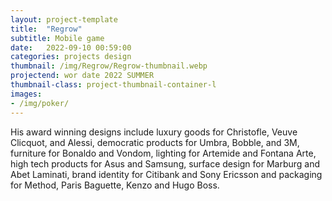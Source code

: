 ```yaml
---
layout: project-template
title:  "Regrow"
subtitle: Mobile game
date:   2022-09-10 00:59:00
categories: projects design
thumbnail: /img/Regrow/Regrow-thumbnail.webp
projectend: wor date 2022 SUMMER
thumbnail-class: project-thumbnail-container-l
images:
- /img/poker/
---
```


His award winning designs include luxury goods for Christofle, Veuve Clicquot, and Alessi, democratic products for Umbra, Bobble, and 3M, furniture for Bonaldo and Vondom, lighting for Artemide and Fontana Arte, high tech products for Asus and Samsung, surface design for Marburg and Abet Laminati, brand identity for Citibank and Sony Ericsson and packaging for Method, Paris Baguette, Kenzo and Hugo Boss.
